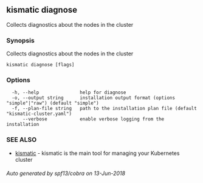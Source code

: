 ## kismatic diagnose

Collects diagnostics about the nodes in the cluster

### Synopsis

Collects diagnostics about the nodes in the cluster

```
kismatic diagnose [flags]
```

### Options

```
  -h, --help               help for diagnose
  -o, --output string      installation output format (options "simple"|"raw") (default "simple")
  -f, --plan-file string   path to the installation plan file (default "kismatic-cluster.yaml")
      --verbose            enable verbose logging from the installation
```

### SEE ALSO

* [kismatic](kismatic.md)	 - kismatic is the main tool for managing your Kubernetes cluster

###### Auto generated by spf13/cobra on 13-Jun-2018

